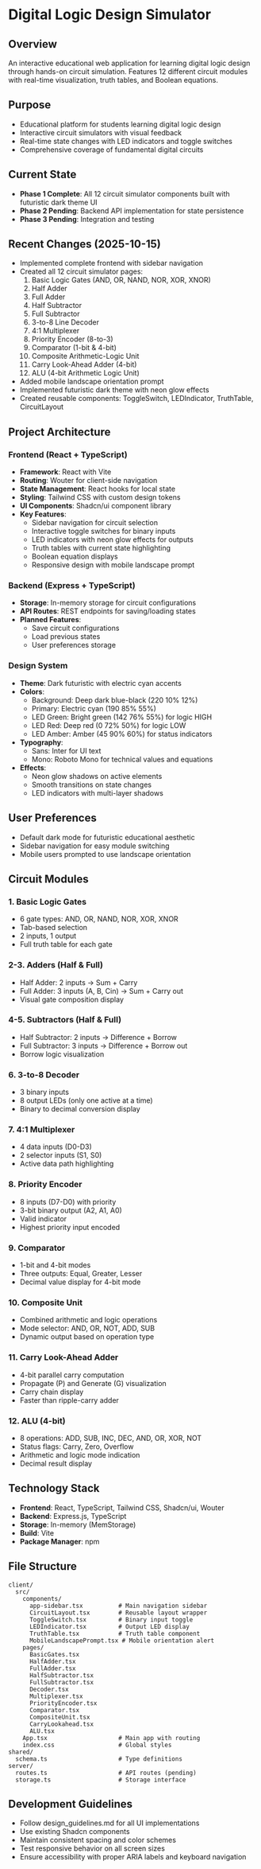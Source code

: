 # Digital Logic Design Simulator

## Overview
An interactive educational web application for learning digital logic design through hands-on circuit simulation. Features 12 different circuit modules with real-time visualization, truth tables, and Boolean equations.

## Purpose
- Educational platform for students learning digital logic design
- Interactive circuit simulators with visual feedback
- Real-time state changes with LED indicators and toggle switches
- Comprehensive coverage of fundamental digital circuits

## Current State
- **Phase 1 Complete**: All 12 circuit simulator components built with futuristic dark theme UI
- **Phase 2 Pending**: Backend API implementation for state persistence
- **Phase 3 Pending**: Integration and testing

## Recent Changes (2025-10-15)
- Implemented complete frontend with sidebar navigation
- Created all 12 circuit simulator pages:
  1. Basic Logic Gates (AND, OR, NAND, NOR, XOR, XNOR)
  2. Half Adder
  3. Full Adder
  4. Half Subtractor
  5. Full Subtractor
  6. 3-to-8 Line Decoder
  7. 4:1 Multiplexer
  8. Priority Encoder (8-to-3)
  9. Comparator (1-bit & 4-bit)
  10. Composite Arithmetic-Logic Unit
  11. Carry Look-Ahead Adder (4-bit)
  12. ALU (4-bit Arithmetic Logic Unit)
- Added mobile landscape orientation prompt
- Implemented futuristic dark theme with neon glow effects
- Created reusable components: ToggleSwitch, LEDIndicator, TruthTable, CircuitLayout

## Project Architecture

### Frontend (React + TypeScript)
- **Framework**: React with Vite
- **Routing**: Wouter for client-side navigation
- **State Management**: React hooks for local state
- **Styling**: Tailwind CSS with custom design tokens
- **UI Components**: Shadcn/ui component library
- **Key Features**:
  - Sidebar navigation for circuit selection
  - Interactive toggle switches for binary inputs
  - LED indicators with neon glow effects for outputs
  - Truth tables with current state highlighting
  - Boolean equation displays
  - Responsive design with mobile landscape prompt

### Backend (Express + TypeScript)
- **Storage**: In-memory storage for circuit configurations
- **API Routes**: REST endpoints for saving/loading states
- **Planned Features**:
  - Save circuit configurations
  - Load previous states
  - User preferences storage

### Design System
- **Theme**: Dark futuristic with electric cyan accents
- **Colors**:
  - Background: Deep dark blue-black (220 10% 12%)
  - Primary: Electric cyan (190 85% 55%)
  - LED Green: Bright green (142 76% 55%) for logic HIGH
  - LED Red: Deep red (0 72% 50%) for logic LOW
  - LED Amber: Amber (45 90% 60%) for status indicators
- **Typography**: 
  - Sans: Inter for UI text
  - Mono: Roboto Mono for technical values and equations
- **Effects**:
  - Neon glow shadows on active elements
  - Smooth transitions on state changes
  - LED indicators with multi-layer shadows

## User Preferences
- Default dark mode for futuristic educational aesthetic
- Sidebar navigation for easy module switching
- Mobile users prompted to use landscape orientation

## Circuit Modules

### 1. Basic Logic Gates
- 6 gate types: AND, OR, NAND, NOR, XOR, XNOR
- Tab-based selection
- 2 inputs, 1 output
- Full truth table for each gate

### 2-3. Adders (Half & Full)
- Half Adder: 2 inputs → Sum + Carry
- Full Adder: 3 inputs (A, B, Cin) → Sum + Carry out
- Visual gate composition display

### 4-5. Subtractors (Half & Full)
- Half Subtractor: 2 inputs → Difference + Borrow
- Full Subtractor: 3 inputs → Difference + Borrow out
- Borrow logic visualization

### 6. 3-to-8 Decoder
- 3 binary inputs
- 8 output LEDs (only one active at a time)
- Binary to decimal conversion display

### 7. 4:1 Multiplexer
- 4 data inputs (D0-D3)
- 2 selector inputs (S1, S0)
- Active data path highlighting

### 8. Priority Encoder
- 8 inputs (D7-D0) with priority
- 3-bit binary output (A2, A1, A0)
- Valid indicator
- Highest priority input encoded

### 9. Comparator
- 1-bit and 4-bit modes
- Three outputs: Equal, Greater, Lesser
- Decimal value display for 4-bit mode

### 10. Composite Unit
- Combined arithmetic and logic operations
- Mode selector: AND, OR, NOT, ADD, SUB
- Dynamic output based on operation type

### 11. Carry Look-Ahead Adder
- 4-bit parallel carry computation
- Propagate (P) and Generate (G) visualization
- Carry chain display
- Faster than ripple-carry adder

### 12. ALU (4-bit)
- 8 operations: ADD, SUB, INC, DEC, AND, OR, XOR, NOT
- Status flags: Carry, Zero, Overflow
- Arithmetic and logic mode indication
- Decimal result display

## Technology Stack
- **Frontend**: React, TypeScript, Tailwind CSS, Shadcn/ui, Wouter
- **Backend**: Express.js, TypeScript
- **Storage**: In-memory (MemStorage)
- **Build**: Vite
- **Package Manager**: npm

## File Structure
```
client/
  src/
    components/
      app-sidebar.tsx          # Main navigation sidebar
      CircuitLayout.tsx        # Reusable layout wrapper
      ToggleSwitch.tsx         # Binary input toggle
      LEDIndicator.tsx         # Output LED display
      TruthTable.tsx           # Truth table component
      MobileLandscapePrompt.tsx # Mobile orientation alert
    pages/
      BasicGates.tsx
      HalfAdder.tsx
      FullAdder.tsx
      HalfSubtractor.tsx
      FullSubtractor.tsx
      Decoder.tsx
      Multiplexer.tsx
      PriorityEncoder.tsx
      Comparator.tsx
      CompositeUnit.tsx
      CarryLookahead.tsx
      ALU.tsx
    App.tsx                    # Main app with routing
    index.css                  # Global styles
shared/
  schema.ts                    # Type definitions
server/
  routes.ts                    # API routes (pending)
  storage.ts                   # Storage interface
```

## Development Guidelines
- Follow design_guidelines.md for all UI implementations
- Use existing Shadcn components
- Maintain consistent spacing and color schemes
- Test responsive behavior on all screen sizes
- Ensure accessibility with proper ARIA labels and keyboard navigation
